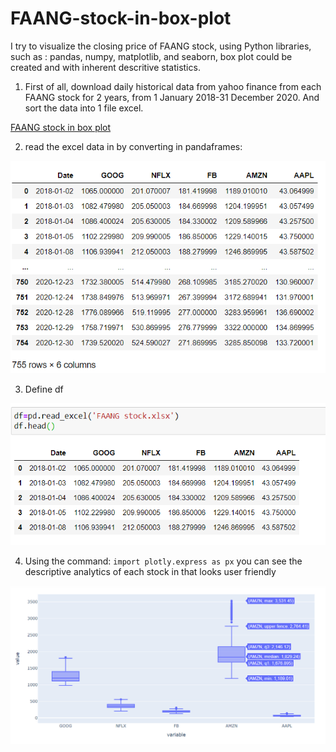 # FAANG-stock-in-box-plot

I try to visualize the closing price of FAANG stock, using Python libraries, such as : pandas, numpy, matplotlib, and seaborn, box plot could be created and with inherent descritive statistics.

1. First of all, download daily historical data from yahoo finance from each FAANG stock for 2 years, from 1 January 2018-31 December 2020. And sort the data into 1 file excel.

[FAANG stock in box plot](https://github.com/altheanabila/FAANG-stock-in-box-plot/blob/main/FAANG%20stock.xlsx)

2. read the excel data in by converting in pandaframes:

![Test Image 1](https://github.com/altheanabila/FAANG-stock-in-box-plot/blob/main/FAANG%20table.png)

3. Define df

![Test Image 1](https://github.com/altheanabila/FAANG-stock-in-box-plot/blob/main/df%20FAANG.png)

4. Using the command: `import plotly.express as px` you can see the descriptive analytics of each stock in that looks user friendly

![Test Image 1](https://github.com/altheanabila/FAANG-stock-in-box-plot/blob/main/FAANG%20boxplot.png)

